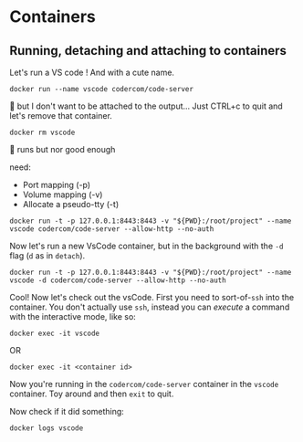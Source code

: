 # Containers

## Running, detaching and attaching to containers

Let's run a VS code ! And with a cute name.

```
docker run --name vscode codercom/code-server
```

🤔 but I don't want to be attached to the output... Just CTRL+c to quit and let's remove that container.

```
docker rm vscode
```

🤔 runs but nor good enough

need:

* Port mapping (-p) 
* Volume mapping (-v)
* Allocate a pseudo-tty (-t)


```
docker run -t -p 127.0.0.1:8443:8443 -v "${PWD}:/root/project" --name vscode codercom/code-server --allow-http --no-auth
```

Now let's run a new VsCode container, but in the background with the `-d` flag (`d` as in `detach`).

```
docker run -t -p 127.0.0.1:8443:8443 -v "${PWD}:/root/project" --name vscode -d codercom/code-server --allow-http --no-auth
```

Cool! Now let's check out the vsCode. First you need to sort-of-`ssh` into the container. You don't actually use `ssh`, instead you can _execute_ a command with the interactive mode, like so:

```
docker exec -it vscode
```

OR

```
docker exec -it <container id>
```

Now you're running in the `codercom/code-server` container in the `vscode` container. Toy around and then `exit` to quit.


Now check if it did something:

```
docker logs vscode
```